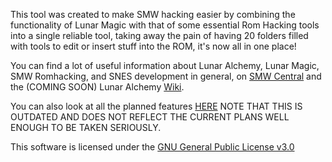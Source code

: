 This tool was created to make SMW hacking easier by combining the functionality of Lunar Magic with that of some essential Rom Hacking tools into a single reliable tool, taking away the pain of having 20 folders filled with tools to edit or insert stuff into the ROM, it's now all in one place!

You can find a lot of useful information about Lunar Alchemy, Lunar Magic, SMW Romhacking, and SNES development in general, on [SMW Central](https://www.smwcentral.net/) and the (COMING SOON) Lunar Alchemy [Wiki](https://github.com/Vawlpe/Lunar-Alchemy/wiki).

You can also look at all the  planned features [HERE](https://docs.google.com/document/d/1HrlVJWKCjPcVIAoZXt8xTMONgAhpVZv2Sf5ueRBPmnY/edit?usp=sharing) NOTE THAT THIS IS OUTDATED AND DOES NOT REFLECT THE CURRENT PLANS WELL ENOUGH TO BE TAKEN SERIOUSLY.


This software is licensed under the [GNU General Public License v3.0](/LICENSE.md)
